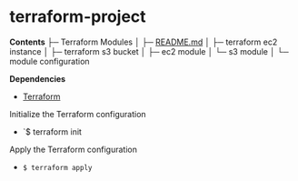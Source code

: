 # terraform-project

**Contents**
├─ Terraform Modules
│  ├─ [README.md](https://github.com/wseyi/terraform-project/blob/main/README.md)
│  ├─ terraform ec2 instance
│  ├─ terraform s3 bucket
│  ├─ ec2 module
│  └─ s3 module
│  └─ module configuration

**Dependencies**
* [Terraform](https://developer.hashicorp.com/terraform/install?product_intent=terraform)

Initialize the Terraform configuration
* `$ terraform init

Apply the Terraform configuration
* `$ terraform apply`


